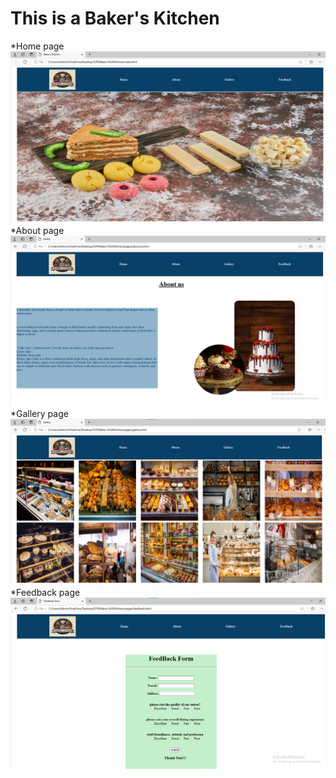 # This is a Baker's Kitchen
*Home page
![This is a home page of Bakery Shop ](./img/home-page.png)
*About page
![This is a about page of Bakery Shop ](./img/about-page.png)
*Gallery page
![This is a gallery page of Bakery Shop ](./img/gallery-page.png)
*Feedback page
![This is a feedback page of Bakery Shop ](./img/feedback-page.png)


